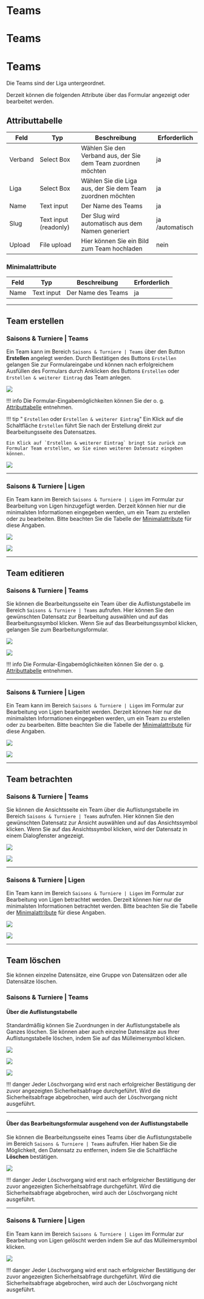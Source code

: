 # Teams
# Teams
# Teams

Die Teams sind der Liga untergeordnet.

Derzeit können die folgenden Attribute über das Formular angezeigt oder bearbeitet werden.

## Attributtabelle

| Feld    | Typ                   | Beschreibung                                                  | Erforderlich    |
| ------- | --------------------- | ------------------------------------------------------------- | --------------- |
| Verband | Select Box            | Wählen Sie den Verband aus, der Sie dem Team zuordnen möchten | ja              |
| Liga    | Select Box            | Wählen Sie die Liga aus, der Sie dem Team zuordnen möchten    | ja              |
| Name    | Text input            | Der Name des Teams                                            | ja              |
| Slug    | Text input (readonly) | Der Slug wird automatisch aus dem Namen generiert             | ja /automatisch |
| Upload  | File upload           | Hier können Sie ein Bild zum Team hochladen                   | nein            |

### Minimalattribute

| Feld | Typ        | Beschreibung       | Erforderlich |
| ---- | ---------- | ------------------ | ------------ |
| Name | Text input | Der Name des Teams | ja           |

---

## Team erstellen

### Saisons & Turniere | Teams

Ein Team kann im Bereich `Saisons & Turniere | Teams` über den Button **Erstellen** angelegt werden. Durch Bestätigen des Buttons `Erstellen` gelangen Sie zur Formulareingabe und können nach erfolgreichem Ausfüllen des Formulars durch Anklicken des Buttons `Erstellen` oder `Erstellen & weiterer Eintrag` das Team anlegen.

![](../assets/teams.png)

!!! info
	Die Formular-Eingabemöglichkeiten können Sie der o. g. [Attributtabelle](#attributtabelle) entnehmen.

!!! tip " `Erstellen` oder `Erstellen & weiterer Eintrag`"
	Ein Klick auf die Schaltfläche `Erstellen` führt Sie nach der Erstellung direkt zur Bearbeitungsseite des Datensatzes.

	Ein Klick auf `Erstellen & weiterer Eintrag` bringt Sie zurück zum Formular Team erstellen, wo Sie einen weiteren Datensatz eingeben können.

![](../assets/create_and_create_another.png)

---

### Saisons & Turniere | Ligen

Ein Team kann im Bereich `Saisons & Turniere | Ligen` im Formular zur Bearbeitung von Ligen hinzugefügt werden. Derzeit können hier nur die minimalsten Informationen eingegeben werden, um ein Team zu erstellen oder zu bearbeiten. Bitte beachten Sie die Tabelle der  [Minimalattribute](#minimalattribute) für diese Angaben.

![](../assets/leagues_create_edit_view_team_minimal.png)

![](../assets/league_create_team_minimal.png)

---

## Team editieren

### Saisons & Turniere | Teams

Sie können die Bearbeitungsseite ein Team über die Auflistungstabelle im Bereich  `Saisons & Turniere | Teams` aufrufen. Hier können Sie den gewünschten Datensatz zur Bearbeitung auswählen und auf das Bearbeitungssymbol klicken. Wenn Sie auf das Bearbeitungssymbol klicken, gelangen Sie zum Bearbeitungsformular.

![](../assets/edit.png)

![](../assets/teams_index.png)

!!! info
	Die Formular-Eingabemöglichkeiten können Sie der o. g. [Attributtabelle](#attributtabelle) entnehmen.

---

### Saisons & Turniere | Ligen

Ein Team kann im Bereich `Saisons & Turniere | Ligen` im Formular zur Bearbeitung von Ligen bearbeitet werden. Derzeit können hier nur die minimalsten Informationen eingegeben werden, um ein Team zu erstellen oder zu bearbeiten. Bitte beachten Sie die Tabelle der  [Minimalattribute](#minimalattribute) für diese Angaben.

![](../assets/leagues_create_edit_view_team_minimal.png)

![](../assets/league_edit_team_minimal.png)

---

## Team betrachten

### Saisons & Turniere | Teams

Sie können die Ansichtsseite ein Team über die Auflistungstabelle im Bereich `Saisons & Turniere | Teams` aufrufen. Hier können Sie den gewünschten Datensatz zur Ansicht auswählen und auf das Ansichtssymbol klicken. Wenn Sie auf das Ansichtssymbol klicken, wird der Datensatz in einem Dialogfenster angezeigt.

![](../assets/view.png)

![](../assets/teams_index.png)

---

### Saisons & Turniere | Ligen

Ein Team kann im Bereich `Saisons & Turniere | Ligen` im Formular zur Bearbeitung von Ligen betrachtet werden. Derzeit können hier nur die minimalsten Informationen betrachtet werden. Bitte beachten Sie die Tabelle der  [Minimalattribute](#minimalattribute) für diese Angaben.

![](../assets/leagues_create_edit_view_team_minimal.png)

![](../assets/league_view_team_minimal.png)

---

## Team löschen

Sie können einzelne Datensätze, eine Gruppe von Datensätzen oder alle Datensätze löschen.

### Saisons & Turniere | Teams

#### Über die Auflistungstabelle

Standardmäßig können Sie Zuordnungen in der Auflistungstabelle als Ganzes löschen. Sie können aber auch einzelne Datensätze aus Ihrer Auflistungstabelle löschen, indem Sie auf das Mülleimersymbol klicken.

![](../assets/delete_icon.png)

![](../assets/delete_selected.png)

![](../assets/select_all.png)

!!! danger
	Jeder Löschvorgang wird erst nach erfolgreicher Bestätigung der zuvor angezeigten Sicherheitsabfrage durchgeführt. Wird die Sicherheitsabfrage abgebrochen, wird auch der Löschvorgang nicht ausgeführt.

---

#### Über das Bearbeitungsformular ausgehend von der Auflistungstabelle

Sie können die Bearbeitungsseite eines Teams über die Auflistungstabelle im Bereich  `Saisons & Turniere | Teams` aufrufen.  Hier haben Sie die Möglichkeit, den Datensatz zu entfernen, indem Sie die Schaltfläche **Löschen** bestätigen.

![](../assets/delete_button.png)

!!! danger
	Jeder Löschvorgang wird erst nach erfolgreicher Bestätigung der zuvor angezeigten Sicherheitsabfrage durchgeführt. Wird die Sicherheitsabfrage abgebrochen, wird auch der Löschvorgang nicht ausgeführt.

---

### Saisons & Turniere | Ligen

Ein Team kann im Bereich `Saisons & Turniere | Ligen` im Formular zur Bearbeitung von Ligen gelöscht werden indem Sie auf das Mülleimersymbol klicken.

![](../assets/leagues_create_edit_view_team_minimal.png)

!!! danger
	Jeder Löschvorgang wird erst nach erfolgreicher Bestätigung der zuvor angezeigten Sicherheitsabfrage durchgeführt. Wird die Sicherheitsabfrage abgebrochen, wird auch der Löschvorgang nicht ausgeführt.

